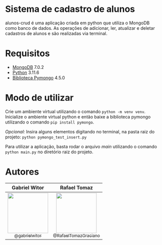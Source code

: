 
# Sistema de cadastro de alunos

alunos-crud é uma aplicação criada em python que utiliza o MongoDB como banco de dados. As operações de adicionar, ler, atualizar e deletar cadastros de alunos e são realizadas via terminal.

# Requisitos
- [MongoDB](https://www.mongodb.com/) 7.0.2
- [Python](https://www.python.org/) 3.11.6
- [Biblioteca Pymongo](https://pypi.org/project/pymongo/) 4.5.0

# Modo de utilizar

Crie um ambiente virtual utilizando o comando
`python -m venv venv`. Inicialize o ambiente virtual python e então baixe a biblioteca pymongo utilizando o comando `pip install pymongo`.

*Opcional:* Insira alguns elementos digitando no terminal, na pasta raiz do projeto: `python pymongo_test_insert.py`

Para utilizar a aplicação, basta rodar o arquivo *main* utilizando o comando `python main.py` no diretório raiz do projeto.

# Autores

Gabriel Witor             |  Rafael Tomaz
:-------------------------:|:-------------------------:
[<img src="https://github.com/gabrielwitor.png" width=130><br><sub>@gabrielwitor</sub>](https://github.com/gabrielwitor)  |  [<img src="https://github.com/RafaelTomazGraciano.png" width=130><br><sub>@RafaelTomazGraciano</sub>](https://github.com/RafaelTomazGraciano)
